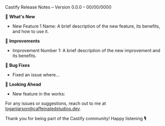 Castify Release Notes – Version 0.0.0 – 00/00/0000

🚀 **What's New**

- New Feature 1 Name: A brief description of the new feature, its benefits, and how to use it.

🔧 **Improvements**

- Improvement Number 1: A brief description of the new improvement and its benefits.

🐛 **Bug Fixes**

- Fixed an issue where...

👀 **Looking Ahead**

- New feature in the works: 

For any issues or suggestions, reach out to me at loganlarson@caffeinatedstudios.dev.

Thank you for being part of the Castify community! Happy listening 🎙️